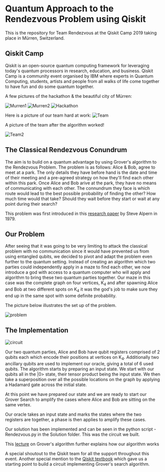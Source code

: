 # Quantum Approach to the Rendezvous Problem using Qiskit
This is the repository for Team Rendezvous at the Qiskit Camp 2019 taking place in Mürren, Switzerland. 

## Qiskit Camp 
Qiskit is an open-source quantum computing framework for leveraging today's quantum processors in research, education, and business. Qiskit Camp is a community event organised by IBM where experts in Quantum Computing, students, artists and people from all walks of life come together to have fun and do some quantum together.

A few pictures of the hackathon & the beautiful city of Mürren:

![Murren1](Images/Murren1.jpg)
![Murren2](Images/Murren2.jpg)
![Hackathon](Images/Hackathon.jpg)

Here is a picture of our team hard at work: 
![Team](Images/Team.jpg)

A picture of the team after the algorithm worked! 

![Team2](Images/Team2.jpg)

## The Classical Rendezvous Conundrum 
The aim is to build on a quantum advantage by using Grover's algorithm to the Rendezvous Problem. The problem is as follows: Alice & Bob, agree to meet at a park. The only details they have before hand is the date and time of their meeting and a pre-agreed strategy on how they'll find each other within this park. Once Alice and Bob arive at the park, they have no means of communicating with each other. The connundrum they face is which route would lead to the best possible probability of finding the other? How much time would that take? Should they wait before they start or wait at any point during their search?

This problem was first introduced in this [research paper](https://epubs.siam.org/doi/10.1137/S0363012993249195) by Steve Alpern in 1979.

## Our Problem
After seeing that it was going to be very limiting to attack the classical problem with no communication since it would have prevented us from using entangled qubits, we decided to pivot and adapt the problem even further to the quantum setting. Instead of creating an algorithm which two parties could independently apply in a maze to find each other, we now introduce a god with access to a quantum computer who will apply and algorithm to bring these two quantum parties together.
Our maze in this case was the complete graph on four vertices, K<sub>4</sub> and after spawning Alice and Bob at two different spots on K<sub>4</sub> it was the god's job to make sure they end up in the same spot with some definite probability.

The picture below illustrates the set up of the problem.

![problem](Images/problem.png)

## The Implementation
![circuit](Solution/maincircuit.png)

Our two quantum parties, Alice and Bob have qubit registers comprised of 2 qubits each which encode their positions at vertices on K<sub>4</sub>. Additionally two ancillary qubits are used to implement our oracle, giving a total of 6 used qubits.
The algorithm starts by preparing an input state. We start with our qubits all in the |0> state, their tensor product being the input state. We then take a superposition over all the possible locations on the graph by applying a Hadamard gate across the initial state. 

At this point we have prepared our state and we are ready to start our Grover Search to amplify the cases where Alice and Bob are sitting on the same vertex.

Our oracle takes an input state and marks the states where the two registers are together, a phase is then applies to amplify these cases.

Our solution has been implemented and can be seen in the python script - Rendezvous.py in the Solution folder. This was the circuit we built.

This [lecture](https://www.scottaaronson.com/qclec/22.pdf) on Grover's algorithm further explains how our algorithm works

A special shoutout to the Qiskit team for all the support throughout this event. Another special mention to the [Qiskit textbook](https://community.qiskit.org/textbook/) which gave us a starting point to build a circuit implementing Grover's search algorithm.




